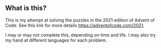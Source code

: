 ## What is this?
This is my attempt at solving the puzzles in the 2021 edition of Advent of Code. See this link for more details https://adventofcode.com/2021.

I may or may not complete this, depending on time and life. I may also try my hand at different languages for each problem.